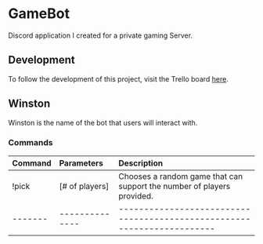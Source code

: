 # GameBot
Discord application I created for a private gaming Server.

## Development
To follow the development of this project, visit the Trello board [here](https://trello.com/b/wIj1KE92/gamebot).

## Winston
Winston is the name of the bot that users will interact with. 

### Commands
| Command |   Parameters   |                                Description                              |
|  :---   |     :---       |                                   :---                                  |
|  !pick  | [# of players] |  Chooses a random game that can support the number of players provided. |
| ------- | -------------- | ----------------------------------------------------------------------- |
